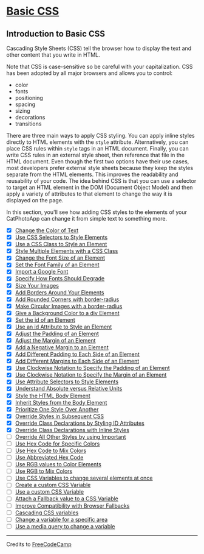 # [Basic CSS](https://learn.freecodecamp.org/responsive-web-design/basic-css/)

## Introduction to Basic CSS

Cascading Style Sheets (CSS) tell the browser how to display the text and other content that you write in HTML.

Note that CSS is case-sensitive so be careful with your capitalization. CSS has been adopted by all major browsers and allows you to control:

- color
- fonts
- positioning
- spacing
- sizing
- decorations
- transitions

There are three main ways to apply CSS styling. You can apply inline styles directly to HTML elements with the `style` attribute. Alternatively, you can place CSS rules within `style` tags in an HTML document. Finally, you can write CSS rules in an external style sheet, then reference that file in the HTML document. Even though the first two options have their use cases, most developers prefer external style sheets because they keep the styles separate from the HTML elements. This improves the readability and reusability of your code. The idea behind CSS is that you can use a selector to target an HTML element in the DOM (Document Object Model) and then apply a variety of attributes to that element to change the way it is displayed on the page.

In this section, you'll see how adding CSS styles to the elements of your CatPhotoApp can change it from simple text to something more.

- [x] [Change the Color of Text](01-change-the-color-of-text.html)
- [x] [Use CSS Selectors to Style Elements](02-use-css-selectors-to-style-elements.html)
- [x] [Use a CSS Class to Style an Element](03-use-a-css-class-to-style-an-element.html)
- [x] [Style Multiple Elements with a CSS Class](04-style-multiple-elements-with-a-css-class.html)
- [x] [Change the Font Size of an Element](05-change-the-font-size-of-an-element.html)
- [x] [Set the Font Family of an Element](06-set-the-font-family-of-an-element.html)
- [x] [Import a Google Font](07-import-a-google-font.html)
- [x] [Specify How Fonts Should Degrade](08-specify-how-fonts-should-degrade.html)
- [x] [Size Your Images](09-size-your-images.html)
- [x] [Add Borders Around Your Elements](10-add-borders-around-your-elements.html)
- [x] [Add Rounded Corners with border-radius](11-add-rounded-corners-with-border-radius.html)
- [x] [Make Circular Images with a border-radius](12-make-circular-images-with-a-border-radius.html)
- [x] [Give a Background Color to a div Element](13-give-a-background-color-to-a-div-element.html)
- [x] [Set the id of an Element](14-set-the-id-of-an-element.html)
- [x] [Use an id Attribute to Style an Element](15-use-an-id-attribute-to-style-an-element.html)
- [x] [Adjust the Padding of an Element](16-adjust-the-padding-of-an-element.html)
- [x] [Adjust the Margin of an Element](17-adjust-the-margin-of-an-element.html)
- [x] [Add a Negative Margin to an Element](18-add-a-negative-margin-to-an-element.html)
- [x] [Add Different Padding to Each Side of an Element](19-add-different-padding-to-each-side-of-an-element.html)
- [x] [Add Different Margins to Each Side of an Element](20-add-different-margins-to-each-side-of-an-element.html)
- [x] [Use Clockwise Notation to Specify the Padding of an Element](21-use-clockwise-notation-to-specify-the-padding-of-an-element.html)
- [x] [Use Clockwise Notation to Specify the Margin of an Element](22-use-clockwise-notation-to-specify-the-margin-of-an-element.html)
- [x] [Use Attribute Selectors to Style Elements](23-use-attribute-selectors-to-style-elements.html)
- [x] [Understand Absolute versus Relative Units](24-understand-absolute-versus-relative-units.html)
- [x] [Style the HTML Body Element](25-style-the-html-body-element.css)
- [x] [Inherit Styles from the Body Element](26-inherit-styles-from-the-body-element.html)
- [x] [Prioritize One Style Over Another](27-prioritize-one-style-over-another.html)
- [x] [Override Styles in Subsequent CSS](28-override-styles-in-subsequent-css.html)
- [x] [Override Class Declarations by Styling ID Attributes](29-override-class-declarations-by-styling-id-attributes.html)
- [x] [Override Class Declarations with Inline Styles](30-override-class-declarations-with-inline-styles.html)
- [ ] [Override All Other Styles by using Important](31-override-all-other-styles-by-using-important.html)
- [ ] [Use Hex Code for Specific Colors](32-use-hex-code-for-specific-colors.css)
- [ ] [Use Hex Code to Mix Colors](33-use-hex-code-to-mix-colors.html)
- [ ] [Use Abbreviated Hex Code](34-use-abbreviated-hex-code.html)
- [ ] [Use RGB values to Color Elements](35-use-rgb-values-to-color-elements.css)
- [ ] [Use RGB to Mix Colors](36-use-rgb-to-mix-colors.html)
- [ ] [Use CSS Variables to change several elements at once](37-use-css-variables-to-change-several-elements-at-once.html)
- [ ] [Create a custom CSS Variable](38-create-a-custom-css-variable.html)
- [ ] [Use a custom CSS Variable](39-use-a-custom-css-variable.html)
- [ ] [Attach a Fallback value to a CSS Variable](40-attach-a-fallback-value-to-a-css-variable.html)
- [ ] [Improve Compatibility with Browser Fallbacks](41-improve-compatibility-with-browser-fallbacks.html)
- [ ] [Cascading CSS variables](42-cascading-css-variables.html)
- [ ] [Change a variable for a specific area](43-change-a-variable-for-a-specific-area.html)
- [ ] [Use a media query to change a variable](44-use-a-media-query-to-change-a-variable.html)

---

Credits to [FreeCodeCamp](https://www.freecodecamp.org/)
